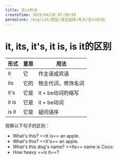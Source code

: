 ```yaml
---
title: 含it的词
createTime: 2025/04/20 07:58:50
permalink: /english/题型/语法选择/考点/含it的词/
---
```


# it, its, it's, it is, is it的区别

| 形式 | 意思 | 用法 |
| --- | --- | --- |
| it | 它 | 作主语或宾语 |
| its | 它的 | 物主代词，修饰名词 |
| it's | 它是 | it + be动词的缩写 |
| it is | 它是 | it + be动词 |
| is it | 它是 | 疑问语序 | 

观察以下句子的区别：
- What's this? ==It is== an apple.
- What's this? ==It's== an apple.
- What's this dog's name? ==Its== name is Coco.
- How heavy ==is it==?